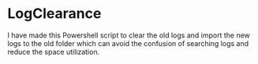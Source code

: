 # LogClearance

I have made this Powershell script to clear the old logs and import the new logs to the old folder which can avoid the confusion of searching logs and reduce the space utilization.
